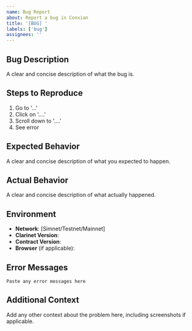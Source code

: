 ```yaml
---
name: Bug Report
about: Report a bug in Conxian
title: '[BUG] '
labels: ['bug']
assignees: ''
---
```


## Bug Description
A clear and concise description of what the bug is.

## Steps to Reproduce
1. Go to '...'
2. Click on '....'
3. Scroll down to '....'
4. See error

## Expected Behavior
A clear and concise description of what you expected to happen.

## Actual Behavior
A clear and concise description of what actually happened.

## Environment
- **Network**: [Simnet/Testnet/Mainnet]
- **Clarinet Version**: 
- **Contract Version**: 
- **Browser** (if applicable): 

## Error Messages
```
Paste any error messages here
```

## Additional Context
Add any other context about the problem here, including screenshots if applicable.
